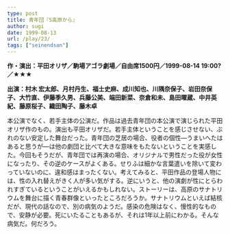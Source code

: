 ```yaml
---
type: post
title: 青年団『S高原から』
author: sugi
date: 1999-08-13
url: /play/23/
tags: ["seinendsan"]
---
```

**作・演出：平田オリザ／駒場アゴラ劇場／自由席1500円／1999-08-14 19:00?／★★★**

**出演：村木 宏太郎、月村丹生、福士史麻、成川知也、川隅奈保子、岩田奈保子、大竹直、伊藤季久男、兵藤公美、端田新菜、奈倉和未、島田曜蔵、中井英紀、藤原桜子、織田陶子、藤木卓**

本公演でなく、若手主体の公演だ。作品は過去青年団の本公演で演じられた平田オリザ作のもの。演出も平田オリザだ。若手主体ということを感じさせない、ぶれのない安定した舞台だった。青年団の芝居の場合、役者の個性―うまいへたはあると思うが―は他の劇団と比べて大きな意味をもたないということを実感した。今回もそうだが、青年団では再演の場合、オリジナルで男性だった役が女性になったり、その逆のケースがよくある。せりふは細かな言葉遣いを除いて変わっていないのに、違和感はまったくない。考えてみると、平田作品の登場人物には、性の入れ替えがきく人が多い気がする。逆にいうと、他の演劇が性にとらわれすぎているということがいえるかもしれない。ストーリーは、高原のサナトリウムを舞台に描く青春群像といったところだろうか。サナトリウムといえば結核だが、現代の話なので、別の病気のようだ。感染の危険はなく、慢性的なもので、安静が必要。死にいたることもあるが、それは1年以上前にわかる。そんな病気だ。何だろう。

